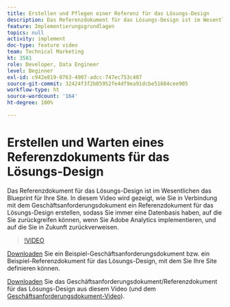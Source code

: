 ```yaml
---
title: Erstellen und Pflegen einer Referenz für das Lösungs-Design
description: Das Referenzdokument für das Lösungs-Design ist im Wesentlichen das Blueprint für Ihre Site. In diesem Video wird gezeigt, wie Sie in Verbindung mit dem Geschäftsanforderungsdokument ein Referenzdokument für das Lösungs-Design erstellen, sodass Sie immer eine Datenbasis haben, auf die Sie zurückgreifen können, wenn Sie Adobe Analytics implementieren, und auf die Sie in Zukunft zurückverweisen.
feature: Implementierungsgrundlagen
topics: null
activity: implement
doc-type: feature video
team: Technical Marketing
kt: 3581
role: Developer, Data Engineer
level: Beginner
exl-id: c942e819-0763-4907-adcc-747ec753c407
source-git-commit: 32424f3f2b05952fe4df9ea91dcbe51684cee905
workflow-type: ht
source-wordcount: '164'
ht-degree: 100%

---
```


# Erstellen und Warten eines Referenzdokuments für das Lösungs-Design

Das Referenzdokument für das Lösungs-Design ist im Wesentlichen das Blueprint für Ihre Site. In diesem Video wird gezeigt, wie Sie in Verbindung mit dem Geschäftsanforderungsdokument ein Referenzdokument für das Lösungs-Design erstellen, sodass Sie immer eine Datenbasis haben, auf die Sie zurückgreifen können, wenn Sie Adobe Analytics implementieren, und auf die Sie in Zukunft zurückverweisen.

>[!VIDEO](https://video.tv.adobe.com/v/28754/?quality=12)

[Downloaden](https://analytics.enablementadobe.com/files/brd-sdr-sample-template.xlsx) Sie ein Beispiel-Geschäftsanforderungsdokument bzw. ein Beispiel-Referenzdokument für das Lösungs-Design, mit dem Sie Ihre Site definieren können.

[Downloaden](https://analytics.enablementadobe.com/files/geometrixx-clothiers-brd-sdr.xlsx) Sie das Geschäftsanforderungsdokument/Referenzdokument für das Lösungs-Design aus diesem Video (und dem [Geschäftsanforderungsdokument-Video](creating-a-business-requirements-document.md)).
